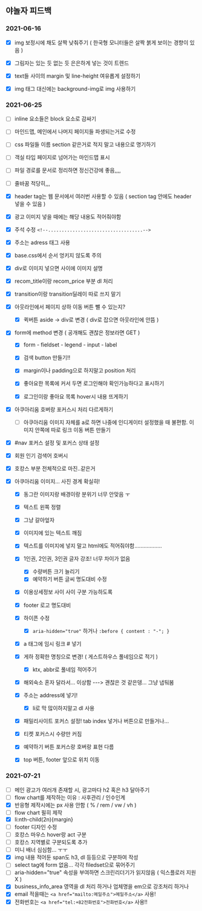 ## 야놀자 피드백





### 2021-06-16

- [x] img 보정시에 채도 살짝 낮춰주기 ( 한국형 모니터들은 살짝 붉게 보이는 경향이 있음 )
- [x] 그림자는 있는 듯 없는 듯 은은하게 넣는 것이 트렌드
- [x] text들 사이의 margin 및 line-height 여유롭게 설정하기
- [x] img 태그 대신에는 background-img로 img 사용하기 











### 2021-06-25

- [ ] inline 요소들은 block 요소로 감싸기
- [ ] 마인드맵, 메인에서 나머지 페이지들 파생되는거로 수정
- [ ] css 파일들 이름 section 같은거로 적지 말고 내용으로 명기하기
- [ ] 객실 타입 페이지로 넘어가는 마인드맵 표시
- [ ] 파일 경로를 문서로 정리하면 정신건강에 좋음,,,,
- [ ] 줄바꿈 적당히,,,



- [x] header tag는 웹 문서에서 여러번 사용할 수 있음 ( section tag 안에도 header 넣을 수 있음 )

- [x] 광고 이미지 넣을 때에는 해당 내용도 적어줘야함

- [x] 주석 수정 `<!--...................................-->`

- [x] 주소는 adress 태그 사용

- [x] base.css에서 순서 엉키지 않도록 주의 

- [x] div로 이미지 넣으면 사이에 이미지 설명

- [x] recom_title이랑 recom_price 부분 dl 처리

- [x] transition이랑 transition딜레이 따로 쓰지 말기

- [x] 아웃라인에서 페이지 상하 이동 버튼 뺄 수 있는지?

  - [x] 퀵버튼 aside -> div로 변경 ( div로 잡으면 아웃라인에 안뜸 )

- [x] form에 method 변경 ( 공개해도 괜찮은 정보라면 GET )

  - [x] form - fieldset - legend - input - label
  - [x] 검색 button 만들기!!
  - [x] margin이나 padding으로 하지말고 position 처리

  - [x] 좋아요한 목록에 커서 두면 로그인해야 확인가능하다고 표시하기
  - [x] 로그인이랑 좋아요 목록 hover시 내용 뜨게하기

- [x] 아쿠아리움 호버랑 포커스시 처리 다르게하기

  - [ ] 아쿠아리움 이미지 자체를 a로 하면 나중에 인디게이터 설정했을 때 불편함. 이미지 안쪽에 따로 링크 이동 버튼 만들기

- [x] #nav 포커스 설정 및 포커스 상태 설정

- [x] 회원 인기 검색어 호버시 

- [x] 호캉스 부분 전체적으로 마진..같은거
- [x] 아쿠아리움 이미지... 사진 경계 확실히!
  - [x] 동그란 이미지랑 배경이랑 분위기 너무 안맞음 ㅜ
  - [x] 텍스트 왼쪽 정렬
  - [x] 그냥 갈아엎자
  - [x] 이미지에 있는 텍스트 깨짐
  - [x] 텍스트를 이미지에 넣지 말고 html에도 적어줘야함..................
  - [x] 1인권, 2인권, 3인권 글자 강조! 너무 차이가 없음
    - [x] 수량버튼 크기 늘리기
    - [x] 예약하기 버튼 글씨 명도대비 수정
  - [x] 이용상세정보 사이 사이 구분 가능하도록
  - [x] footer 로고 명도대비
  
  - [x] 하이픈 수정 
    - [x] `aria-hidden="true"` 하거나 `:before { content : "-"; }`
  
  - [x] a 태그에 임시 링크 # 넣기 
  - [x] 게하 정확한 명칭으로 변경! ( 게스트하우스 풀네임으로 적기 )
    - [x] ktx, abbr로 풀네임 적어주기
  - [x] 해외숙소 혼자 달라서... 이상함 ---> 괜찮은 것 같은뎅... 그냥 냅둬봄
  - [x] 주소는 address에 넣기!
    - [x] li로 막 많이하지말고 dl 사용
  - [x] 패밀리사이트 포커스 설정! tab index 넣거나 버튼으로 만들거나...
  - [x] 티켓 포커스시 수량만 커짐
  - [x] 예약하기 버튼 포커스랑 호버랑 표현 다름
  - [x] top 버튼, footer 앞으로 위치 이동












### 2021-07-21


- [ ] 메인 광고가 여러개 존재할 시, 광고마다 h2 혹은 h3 달아주기
- [ ] flow chart를 제작하는 이유 : 사후관리 / 인수인계
- [x] 반응형 제작시에는 px 사용 안함 ( % / rem / vw / vh )
- [ ] flow chart 필히 제작
- [x] li:nth-child(2n){margin}
- [ ] footer 디자인 수정
- [ ] 호캉스 마우스 hover랑 act 구분
- [ ] 호캉스 지역별로 구분되도록 추가
- [ ] 미니 배너 심심함... ㅜㅜ
- [x] img 내용 적어둔 span도 h3, dl 등등으로 구분하여 작성
- [ ] select tag에 form 없음... 각각 filedset으로 묶어주기
- [ ] aria-hidden="true" 속성을 부여하면 스크린리더기가 읽지않음 ( 익스플로러 지원 X )
- [x] business_info_area 영역을 dl 처리 하거나 업체명을 em으로 강조처리 하거나
- [x] email 적을때는 `<a href="mailto:메일주소">메일주소</a>` 사용!
- [x] 전화번호는 `<a href="tel:+82전화번호">전화번호</a>` 사용!!
